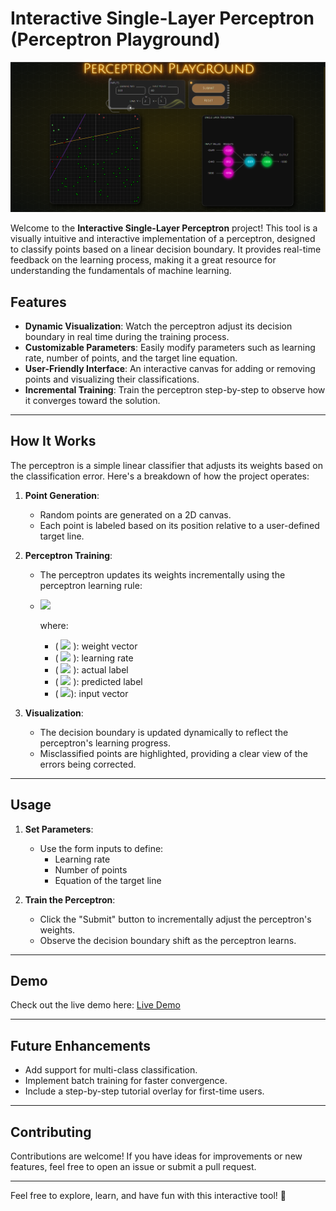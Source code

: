 # Interactive Single-Layer Perceptron (Perceptron Playground)

![Sample](./Assets/Sample/sample.png)

Welcome to the **Interactive Single-Layer Perceptron** project! This tool is a visually intuitive and interactive implementation of a perceptron, designed to classify points based on a linear decision boundary. It provides real-time feedback on the learning process, making it a great resource for understanding the fundamentals of machine learning.

## Features

- **Dynamic Visualization**: Watch the perceptron adjust its decision boundary in real time during the training process.
- **Customizable Parameters**: Easily modify parameters such as learning rate, number of points, and the target line equation.
- **User-Friendly Interface**: An interactive canvas for adding or removing points and visualizing their classifications.
- **Incremental Training**: Train the perceptron step-by-step to observe how it converges toward the solution.

---

## How It Works

The perceptron is a simple linear classifier that adjusts its weights based on the classification error. Here's a breakdown of how the project operates:

1. **Point Generation**:

   - Random points are generated on a 2D canvas.
   - Each point is labeled based on its position relative to a user-defined target line.

2. **Perceptron Training**:

   - The perceptron updates its weights incrementally using the perceptron learning rule:
   - <img src="https://latex.codecogs.com/gif.latex?
     \mathbf{w} \leftarrow \mathbf{w} + \eta (y - \hat{y}) \mathbf{x}" />

     where:

     - \( <img src="https://latex.codecogs.com/gif.latex?\mathbf{w} " /> \): weight vector
     - \( <img src="https://latex.codecogs.com/gif.latex?\eta " /> \): learning rate
     - \( <img src="https://latex.codecogs.com/gif.latex?y " /> \): actual label
     - \( <img src="https://latex.codecogs.com/gif.latex?\hat{y} " /> \): predicted label
     - \( <img src="https://latex.codecogs.com/gif.latex?\mathbf{x} " />\): input vector

3. **Visualization**:
   - The decision boundary is updated dynamically to reflect the perceptron's learning progress.
   - Misclassified points are highlighted, providing a clear view of the errors being corrected.

---

## Usage

1. **Set Parameters**:

   - Use the form inputs to define:
     - Learning rate
     - Number of points
     - Equation of the target line

2. **Train the Perceptron**:
   - Click the "Submit" button to incrementally adjust the perceptron's weights.
   - Observe the decision boundary shift as the perceptron learns.

---

## Demo

Check out the live demo here: [Live Demo](https://perceptron-playground.vercel.app/)

---

## Future Enhancements

- Add support for multi-class classification.
- Implement batch training for faster convergence.
- Include a step-by-step tutorial overlay for first-time users.

---

## Contributing

Contributions are welcome! If you have ideas for improvements or new features, feel free to open an issue or submit a pull request.

---

Feel free to explore, learn, and have fun with this interactive tool! 🚀
